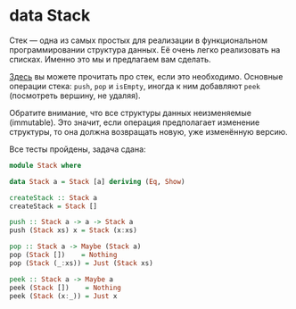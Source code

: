 # data Stack

Стек — одна из самых простых для реализации в функциональном программировании структура данных. Её очень легко реализовать на списках. Именно это мы и предлагаем вам сделать.

[Здесь](https://neerc.ifmo.ru/wiki/index.php?title=%D0%A1%D1%82%D0%B5%D0%BA) вы можете прочитать про стек, если это необходимо. Основные операции стека: `push`, `pop` и `isEmpty`, иногда к ним добавляют `peek` (посмотреть вершину, не удаляя).

Обратите внимание, что все структуры данных неизменяемые (immutable). Это значит, если операция предполагает изменение структуры, то она должна возвращать новую, уже изменённую версию.


Все тесты пройдены, задача сдана:
```hs
module Stack where

data Stack a = Stack [a] deriving (Eq, Show)

createStack :: Stack a
createStack = Stack []

push :: Stack a -> a -> Stack a
push (Stack xs) x = Stack (x:xs)

pop :: Stack a -> Maybe (Stack a)
pop (Stack [])    = Nothing
pop (Stack (_:xs)) = Just (Stack xs)

peek :: Stack a -> Maybe a
peek (Stack [])    = Nothing
peek (Stack (x:_)) = Just x
```
